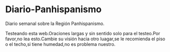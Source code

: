 Diario-Panhispanismo
====================

Diario semanal sobre la Región Panhispanismo.

Testeando esta web.Oraciones largas y sin sentido solo para el testeo.Por favor,no lea esto.Cambie su visión hacia otro luagar,se le recomienda el piso o el techo,si tiene humedad,no es problema nuestro.
